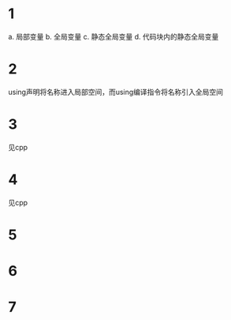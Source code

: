 # 1
a. 局部变量
b. 全局变量
c. 静态全局变量
d. 代码块内的静态全局变量

# 2
using声明将名称进入局部空间，而using编译指令将名称引入全局空间

# 3
见cpp

# 4
见cpp

# 5

# 6

# 7